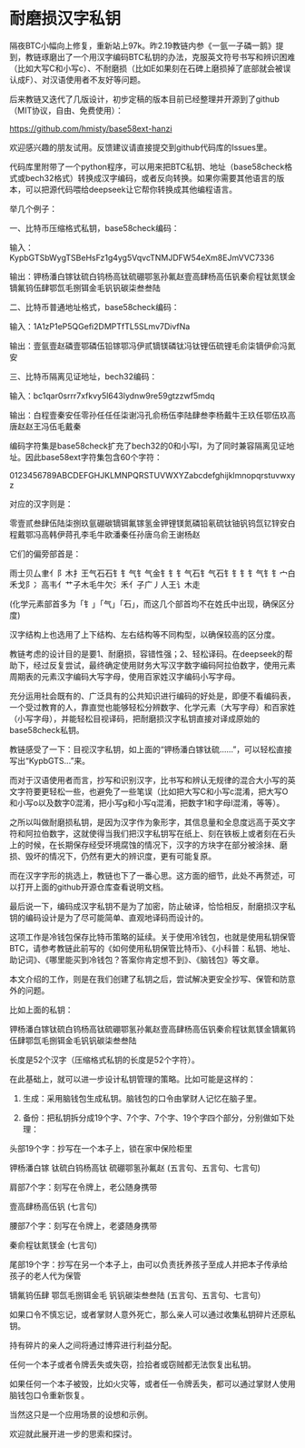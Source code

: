 # 耐磨损汉字私钥

隔夜BTC小幅向上修复，重新站上97k。昨2.19教链内参《一氩一子磷一鹅》提到，教链琢磨出了一个用汉字编码BTC私钥的办法，克服英文符号书写和辨识困难（比如大写C和小写c）、不耐磨损（比如E如果刻在石碑上磨损掉了底部就会被误认成F）、对汉语使用者不友好等问题。

后来教链又迭代了几版设计，初步定稿的版本目前已经整理并开源到了github（MIT协议，自由、免费使用）：

https://github.com/hmisty/base58ext-hanzi

欢迎感兴趣的朋友试用。反馈建议请直接提交到github代码库的Issues里。

代码库里附带了一个python程序，可以用来把BTC私钥、地址（base58check格式或bech32格式）转换成汉字编码，或者反向转换。如果你需要其他语言的版本，可以把源代码喂给deepseek让它帮你转换成其他编程语言。

举几个例子：

一、比特币压缩格式私钥，base58check编码：

输入：KypbGTSbWygTSBeHsFz1g4yg5VqvcTNMJDFW54eXm8EJmVVC7336

输出：钾杨潘白镓钛硫白钨杨高钛硫硼鄂氢孙氟赵壹高肆杨高伍钒秦俞程钛氮镁金镝氟钨伍肆鄂氙毛捌铒金毛钒钒碳柒叁叁陆

二、比特币普通地址格式，base58check编码：

输入：1A1zP1eP5QGefi2DMPTfTL5SLmv7DivfNa

输出：壹氩壹赵磷壹鄂磷伍铅镓鄂冯伊贰镝镁磷钛冯钛锂伍硫锂毛俞柒镝伊俞冯氮安

三、比特币隔离见证地址，bech32编码：

输入：bc1qar0srrr7xfkvy5l643lydnw9re59gtzzwf5mdq

输出：白程壹秦安任零孙任任任柒谢冯孔俞杨伍李陆肆叁李杨戴牛王玖任鄂伍玖高唐赵赵王冯伍毛戴秦

编码字符集是base58check扩充了bech32的0和小写l，为了同时兼容隔离见证地址。因此base58ext字符集包含60个字符：

0123456789ABCDEFGHJKLMNPQRSTUVWXYZabcdefghijklmnopqrstuvwxyz

对应的汉字则是：

零壹贰叁肆伍陆柒捌玖氩硼碳镝铒氟镓氢金钾锂镁氮磷铅氡硫钛铀钒钨氙钇锌安白程戴鄂冯高韩伊蒋孔李毛牛欧潘秦任孙唐乌俞王谢杨赵

它们的偏旁部首是：

雨士贝厶聿亻阝木扌王气石石钅钅气钅气金钅钅钅气石钅气石钅钅钅钅气钅钅宀白禾戈阝冫高韦亻艹子木毛牛欠氵禾亻子广丿人王讠木走

(化学元素部首多为「钅」「气」「石」，而这几个部首均不在姓氏中出现，确保区分度)

汉字结构上也选用了上下结构、左右结构等不同构型，以确保较高的区分度。

教链考虑的设计目的是要1、耐磨损，容错性强；2、轻松译码。在deepseek的帮助下，经过反复尝试，最终确定使用财务大写汉字数字编码阿拉伯数字，使用元素周期表的元素汉字编码大写字母，使用百家姓汉字编码小写字母。

充分运用社会既有的、广泛具有的公共知识进行编码的好处是，即便不看编码表，一个受过教育的人，靠直觉也能够轻松分辨数字、化学元素（大写字母）和百家姓（小写字母），并能轻松目视译码，把耐磨损汉字私钥直接对译成原始的base58check私钥。

教链感受了一下：目视汉字私钥，如上面的“钾杨潘白镓钛硫……”，可以轻松直接写出“KypbGTS...”来。

而对于汉语使用者而言，抄写和识别汉字，比书写和辨认无规律的混合大小写的英文字符要更轻松一些，也避免了一些笔误（比如把大写C和小写c混淆，把大写O和小写o以及数字0混淆，把小写g和小写q混淆，把数字1和字母l混淆，等等）。

之所以叫做耐磨损私钥，是因为汉字作为象形字，其信息量和全息度远高于英文字符和阿拉伯数字，这就使得当我们把汉字私钥写在纸上、刻在铁板上或者刻在石头上的时候，在长期保存经受环境腐蚀的情况下，汉字的方块字在部分被涂抹、磨损、毁坏的情况下，仍然有更大的辨识度，更有可能复原。

而在汉字字形的挑选上，教链也下了一番心思。这方面的细节，此处不再赘述，可以打开上面的github开源仓库查看说明文档。

最后说一下，编码成汉字私钥不是为了加密，防止破译，恰恰相反，耐磨损汉字私钥的编码设计是为了尽可能简单、直观地译码而设计的。

这项工作是冷钱包保存比特币策略的延续。关于使用冷钱包，也就是使用私钥保管BTC，请参考教链此前写的《如何使用私钥保管比特币》、《小科普：私钥、地址、助记词》、《哪里能买到冷钱包？答案你肯定想不到》、《脑钱包》等文章。

本文介绍的工作，则是在我们创建了私钥之后，尝试解决更安全抄写、保管和防意外的问题。

比如上面的私钥：

钾杨潘白镓钛硫白钨杨高钛硫硼鄂氢孙氟赵壹高肆杨高伍钒秦俞程钛氮镁金镝氟钨伍肆鄂氙毛捌铒金毛钒钒碳柒叁叁陆

长度是52个汉字（压缩格式私钥的长度是52个字符）。

在此基础上，就可以进一步设计私钥管理的策略。比如可能是这样的：

1. 生成：采用脑钱包生成私钥。脑钱包的口令由掌财人记忆在脑子里。

2. 备份：把私钥拆分成19个字、7个字、7个字、19个字四个部分，分别做如下处理：

头部19个字：抄写在一个本子上，锁在家中保险柜里

钾杨潘白镓
钛硫白钨杨高钛
硫硼鄂氢孙氟赵
(五言句、五言句、七言句)

肩部7个字：刻写在令牌上，老公随身携带

壹高肆杨高伍钒
(七言句)

腰部7个字：刻写在令牌上，老婆随身携带

秦俞程钛氮镁金
(七言句)

尾部19个字：抄写在另一个本子上，由可以负责抚养孩子至成人并把本子传承给孩子的老人代为保管

镝氟钨伍肆
鄂氙毛捌铒金毛
钒钒碳柒叁叁陆
(五言句、五言句、七言句）

如果口令不慎忘记，或者掌财人意外死亡，那么亲人可以通过收集私钥碎片还原私钥。

持有碎片的亲人之间将通过博弈进行利益分配。

任何一个本子或者令牌丢失或失窃，捡拾者或窃贼都无法恢复出私钥。

如果任何一个本子被毁，比如火灾等，或者任一令牌丢失，都可以通过掌财人使用脑钱包口令重新恢复。

当然这只是一个应用场景的设想和示例。

欢迎就此展开进一步的思索和探讨。
